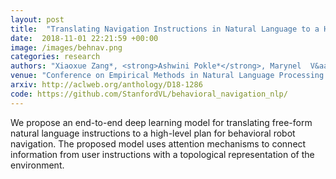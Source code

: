 ```yaml
---
layout: post
title:  "Translating Navigation Instructions in Natural Language to a High-Level Plan for Behavioral Robot Navigation "
date:  2018-11-01 22:21:59 +00:00
image: /images/behnav.png
categories: research
authors: "Xiaoxue Zang*, <strong>Ashwini Pokle*</strong>, Marynel  V&aacute;zquez, Kevin Chen, Juan Carlos Niebles, Alvaro Soto and Silvio Savarese"
venue: "Conference on Empirical Methods in Natural Language Processing (EMNLP)"
arxiv: http://aclweb.org/anthology/D18-1286
code: https://github.com/StanfordVL/behavioral_navigation_nlp/
---
```

We propose an end-to-end deep learning model for translating free-form natural language instructions to a high-level plan for behavioral robot navigation. The proposed
model uses attention mechanisms to connect information from user instructions with a topological representation of the environment.
